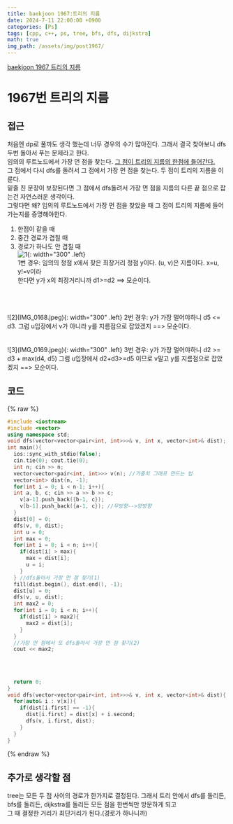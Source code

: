 ```yaml
---
title: baekjoon 1967:트리의 지름
date: 2024-7-11 22:00:00 +0900
categories: [Ps]
tags: [cpp, c++, ps, tree, bfs, dfs, dijkstra]
math: true
img_path: /assets/img/post1967/
---
```


[baekjoon 1967 트리의 지름](https://www.acmicpc.net/problem/1967)

# 1967번 트리의 지름

## 접근
처음엔 dp로 풀까도 생각 했는데 너무 경우의 수가 많아진다. 그래서 결국 찾아보니 dfs두번 돌아서 푸는 문제라고 한다.  
임의의 루트노드에서 가장 먼 점을 찾는다. <u>그 점이 트리의 지름의 한점에 들어간다.</u>  
그 점에서 다시 dfs를 돌려서 그 점에서 가장 먼 점을 찾는다. 두 점이 트리의 지름을 이룬다.  
밑줄 친 문장이 보장된다면 그 점에서 dfs돌려서 가장 먼 점을 지름의 다른 끝 점으로 잡는건 자연스러운 생각이다.  
그렇다면 왜? 임의의 루트노드에서 가장 먼 점을 찾았을 때 그 점이 트리의 지름에 들어가는지를 증명해야한다. 
1. 한점이 같을 때
2. 중간 경로가 겹칠 때
3. 경로가 하나도 안 겹칠 때  
![1](IMG_0167.jpeg){: width="300" .left}  
1번 경우: 임의의 정점 x에서 찾은 최장거리 정점 y이다. (u, v)은 지름이다. x=u, y!=v이라  
한다면 y가 x의 최장거리니까 d1>=d2 ==> 모순이다.  
<br/>
<br/>
<br/>
![2](IMG_0168.jpeg){: width="300" .left}  
2번 경우: y가 가장 멀어야하니 d5 <= d3.  
그럼 u입장에서 v가 아니라 y를 지름점으로 잡았겠지 ==> 모순이다.  
<br />
<br />
<br />  
![3](IMG_0169.jpeg){: width="300" .left}  
3번 경우: y가 가장 멀어야하니 d2 >= d3 + max(d4, d5)  
그럼 u입장에서 d2+d3>=d5 이므로 v말고 y를 지름점으로 잡았겠지 ==> 모순이다.  
  
## 코드
{% raw %}
```cpp
#include <iostream>
#include <vector>
using namespace std;
void dfs(vector<vector<pair<int, int>>>& v, int x, vector<int>& dist);
int main(){
  ios::sync_with_stdio(false);
  cin.tie(0); cout.tie(0);
  int n; cin >> n;
  vector<vector<pair<int, int>>> v(n); //가중치 그래프 만드는 법
  vector<int> dist(n, -1); 
  for(int i = 0; i < n-1; i++){
  int a, b, c; cin >> a >> b >> c;
    v[a-1].push_back({b-1, c});
    v[b-1].push_back({a-1, c}); //무방향-->양방향
  }
  dist[0] = 0;
  dfs(v, 0, dist);
  int u = 0;
  int max = 0;
  for(int i = 0; i < n; i++){
    if(dist[i] > max){
      max = dist[i];
      u = i;
    }
  } //dfs돌아서 가장 먼 점 찾기(1)
  fill(dist.begin(), dist.end(), -1);
  dist[u] = 0;
  dfs(v, u, dist);
  int max2 = 0;
  for(int i = 0; i < n; i++){
    if(dist[i] > max2){
      max2 = dist[i];
    }
  }
  //가장 먼 점에서 또 dfs돌아서 가장 먼 점 찾기(2)
  cout << max2;
  
  
  
  
  return 0;
}
void dfs(vector<vector<pair<int, int>>>& v, int x, vector<int>& dist){
  for(auto& i : v[x]){
    if(dist[i.first] == -1){
      dist[i.first] = dist[x] + i.second;    
      dfs(v, i.first, dist);
    }
  }
}
```
{% endraw %}
 

## 추가로 생각할 점
tree는 모든 두 점 사이의 경로가 한가지로 결정된다. 그래서 트리 안에서 dfs를 돌리든, bfs를 돌리든, dijkstra를 돌리든 모든 점을 한번씩만 방문하게 되고  
그 때 결정한 거리가 최단거리가 된다.(경로가 하나니까)

